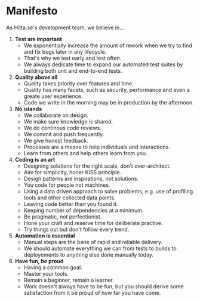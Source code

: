 # Manifesto
As Hitta.se's development team, we believe in...

1. **Test are important**
   - We exponentially increase the amount of rework when we try to find and fix bugs later in any lifecycle.
   - That's why we test early and test often.
   - We always dedicate time to expand our automated test suites by building both unit and end-to-end tests.
2. **Quality above all**
   - Quality takes priority over features and time.
   - Quality has many facets, such as security, performance and even a greate user experience.
   - Code we write in the morning may be in production by the afternoon.
3. **No islands**
   - We collaborate on design.
   - We make sure knowledge is shared.
   - We do continous code reviews.
   - We commit and push frequently.
   - We give honest feedback.
   - Processes are a means to help individuals and interactions.
   - Learn from others and help others learn from you.
4. **Coding is an art**
   - Designing solutions for the right scale, don't over-architect.
   - Aim for simplicity, honer KISS principle.
   - Design patterns are inspirations, not solutions.
   - You code for people not machines.
   - Using a data driven approach to solve problems, e.g. use of profiling tools and other collected data points.
   - Leaving code better than you found it.
   - Keeping number of dependencies at a minimum.
   - Be pragmatic, not perfectionist.
   - Hone your craft and reserve time for deliberate practive.
   - Try things out but don't follow every trend.
5. **Automation is essential**
   - Manual steps are the bane of rapid and reliable delivery.
   - We should automate everything we can from tests to builds to deployements to anything else done manually today.
6. **Have fun, be proud**
   - Having a common goal.
   - Master your tools.
   - Remain a beginner, remain a learner.
   - Work doesn't always have to be fun, but you should derive some satisfaction from it be proud of how far you have come.

